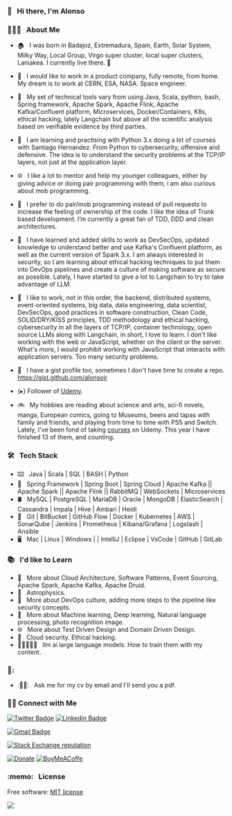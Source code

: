 ### 👋 &nbsp; Hi there, I'm Alonso

### 👨🏻‍💻 &nbsp; About Me

- 🏠 &nbsp; I was born in Badajoz, Extremadura, Spain, Earth, Solar System, Milky Way, Local Group, Virgo super cluster, local super clusters, Laniakea. I currently live there. 🥘 
- 💼 &nbsp; I would like to work in a product company, fully remote, from home. My dream is to work at CERN, ESA, NASA. Space engineer.

- 🔨 &nbsp; My set of technical tools vary from using Java, Scala, python, bash, Spring framework, Apache Spark, Apache Flink, Apache Kafka/Confluent platform, Microservices, Docker/Containers, K8s, ethical hacking, lately Langchain but above all the scientific analysis based on verifiable evidence by third parties.

- 🔨 &nbsp; I am learning and practising with Python 3.x doing a lot of courses with Santiago Hernandez. From Python to cybersecurity, offensive and defensive. The idea is to understand the security problems at the TCP/IP layers, not just at the application layer.

- 🌐 &nbsp; I like a lot to mentor and help my younger colleagues, either by giving advice or doing pair programming with them, i am also curious about mob programming.

- 📱 &nbsp; I prefer to do pair/mob programming instead of pull requests to increase the feeling of ownership of the code. I like the idea of Trunk based development. I’m currently a great fan of TDD, DDD and clean architectures.

- 🌱 &nbsp; I have learned and added skills to work as DevSecOps, updated knowledge to understand better and use Kafka's Confluent platform, as well as the current version of Spark 3.x. I am always interested in security, so I am learning about ethical hacking techniques to put them into DevOps pipelines and create a culture of making software as secure as possible. Lately, I have started to give a lot to Langchain to try to take advantage of LLM.

- 🔨 &nbsp; I like to work, not in this order, the backend, distributed systems, event-oriented systems, big data, data engineering, data scientist, DevSecOps, good practices in software construction, Clean Code, SOLID/DRY/KISS principles, TDD methodology and ethical hacking, cybersecurity in all the layers of TCP/IP, container technology, open source LLMs along with Langchain, in short, I love to learn.
I don't like working with the web or JavaScript, whether on the client or the server. What's more, I would prohibit working with JavaScript that interacts with application servers. Too many security problems.

- 🤔 &nbsp; I have a gist profile too, sometimes I don't have time to create a repo. https://gist.github.com/alonsoir

- {▸} Follower of [Udemy](https://www.udemy.com).
  
- 🚲 &nbsp; My hobbies are reading about science and arts, sci-fi novels, manga, European comics, going to Museums, beers and tapas with family and friends, and playing from time to time with PS5 and Switch. Lately, I've been fond of taking [courses](https://github.com/alonsoir/alonsoir.github.io/tree/master/certs) on Udemy. This year I have finished 13 of them, and counting.

### 🛠 &nbsp; Tech Stack

- ⌨️ &nbsp; Java | Scala | SQL | BASH | Python
- 🧰 &nbsp; Spring Framework | Spring Boot | Spring Cloud | Apache Kafka || Apache Spark || Apache Flink || RabbitMQ | WebSockets | Microservices
- 🛢 &nbsp; MySQL | PostgreSQL | MariaDB | Oracle | MongoDB | ElasticSearch | Cassandra | Impala | Hive | Ambari | Heidi
- 🔧 &nbsp; Git | BitBucket | GitHub Flow | Docker | Kubernetes | AWS | SonarQube | Jenkins | Prometheus | Kibana/Grafana | Logstash | Ansible
- 🖥 &nbsp; Mac | Linux | Windows | | IntelliJ | Eclipse | VsCode | GitHub | GitLab

### 📚 &nbsp; I'd like to Learn

- 🌱 &nbsp; More about Cloud Architecture, Software Patterns, Event Sourcing, Apache Spark, Apache Kafka, Apache Druid.
- 🔧 &nbsp; Astrophysics.
- 📝 &nbsp; More about DevOps culture, adding more steps to the pipeline like security concepts.
- 🧰 &nbsp; More about Machine learning, Deep learning, Natural language processing, photo recognition image. 
- 🌐 &nbsp; More about Test Driven Design and Domain Driven Design.
- 📱 &nbsp; Cloud security. Ethical hacking.
- 🖖🏻👨🏻‍🎓 &nbsp; llm ai large language models. How to train them with my content.

### 🙏: &nbsp;  

- :🖖🏻: &nbsp; Ask me for my cv by email and I'll send you a pdf.

<h3> 🤝🏻 Connect with Me </h3>

<!--[![Website Badge](https://img.shields.io/badge/www.alvaroalbiach.com--lightgrey?style=flat&logo=Google-Chrome&logoColor=white&link=https://www.alvaroalbiach.com)](https://www.alvaroalbiach.com/)-->
[![Twitter Badge](https://img.shields.io/twitter/follow/alonso_isidoro?style=social])](https://twitter.com/alonso_Isidoro)
[![Linkedin Badge](https://img.shields.io/badge/Alonso%20Isidoro%20Román--blue?style=flat&logo=Linkedin&logoColor=white&link=https://www.linkedin.com/in/alonso-isidoro-roman-8ab57445/)](https://www.linkedin.com/in/alonso-isidoro-roman-8ab57445/)
              
[![Gmail Badge](https://img.shields.io/badge/alonsoir@gmail.com--red?style=flat&logo=gmail&logoColor=white&link=mailto:alonsoir@gmail.com)](mailto:alonsoir@gmail.com)

[![Stack Exchange reputation](https://img.shields.io/stackexchange/stackoverflow/r/449303.svg)](https://github-stack-overflow-stats.vercel.app/api/index?user=449303&site=stackoverflow)
<!--[![GitHub](https://img.shields.io/github/license/aironman/stackoverflow.svg)](https://github.com/eyllanesc/stackoverflow/blob/master/LICENSE) -->
[![Donate](https://img.shields.io/badge/donate-PayPal-blue.svg?logo=paypal)](https://paypal.me/AIsidoroRoman?locale.x=es_ES)
[![BuyMeACoffe](https://www.buymeacoffee.com/assets/img/custom_images/orange_img.png)](https://www.buymeacoffee.com/aironman)

<h3> :memo: &nbsp; License </h3>

Free software: [MIT license](https://github.com/alonsoir/stackoverflow/blob/master/LICENSE)

<!-- themes can be dark, radical, merko, gruvbox, tokyonight, onedark, cobalt, synthwave, highcontrast, dracula
-->
<!--
<a href="https://github.com/anuraghazra/convoychat">
  <img align="left" src="https://github-readme-stats.vercel.app/api?username=alonsoir&count_private=true&show_icons=true&theme=tokyonight" />
</a>
-->
<a href="https://github.com/anuraghazra/convoychat">
  <img align="left" src="https://github-readme-stats.vercel.app/api/top-langs/?username=alonsoir&theme=tokyonight)](https://github.com/anuraghazra/github-readme-stats" />
</a>
<!--
[![Top Langs](https://github-readme-stats.vercel.app/api/top-langs/?username=alonsoir&theme=tokyonight)](https://github.com/anuraghazra/github-readme-stats)
-->

<!--
<a href="https://stackoverflow.com/users/449303/aironman?tab=profile"><img src="https://stackoverflow.com/users/flair/449303.png" width="100" height="28" alt="profile for aironman at Stack Overflow, Q&amp;A for professional and enthusiast software Engineer" title="profile for aironman at Stack Overflow, Q&amp;A for professional and enthusiast software Engineer"></a>
-->
